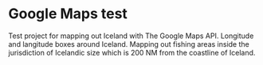# Google Maps test
Test project for mapping out Iceland with The Google Maps API. Longitude and langitude boxes around Iceland. Mapping out fishing areas inside the jurisdiction of Icelandic size which is 200 NM from the coastline of Iceland.
